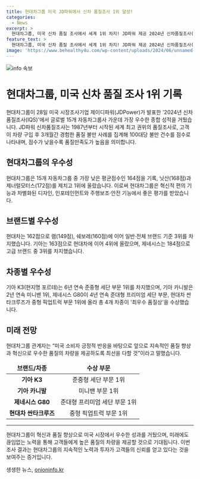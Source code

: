 ```yaml
---
title: 현대차그룹 미국 JD파워에서 신차 품질조사 1위 달성!
categories:
  - News
excerpt: >
  현대차그룹, 미국 신차 품질 조사에서 세계 1위 차지! JD파워 제공 2024년 신차품질조사(IQS) 결과 공개. 10만명 고객 설문조사 결과로 현대차 싼타크루즈 평균점수 164점 기록, 닛산, 제너럴모터스 제쳐 1위. 현대차, 램, 쉐보레에 이어 전체 3위. 기아 163점으로 4위, 차급별로는 기아 K3 6년 연속 1위. 현대차그룹 관계자는 지속적인 품질 향상과 혁신으로 고객 만족도 높일 것 전망.
feature_text: >
  현대차그룹, 미국 신차 품질 조사에서 세계 1위 차지! JD파워 제공 2024년 신차품질조사(IQS) 결과 공개. 10만명 고객 설문조사 결과로 현대차 싼타크루즈 평균점수 164점 기록, 닛산, 제너럴모터스 제쳐 1위. 현대차, 램, 쉐보레에 이어 전체 3위. 기아 163점으로 4위, 차급별로는 기아 K3 6년 연속 1위. 현대차그룹 관계자는 지속적인 품질 향상과 혁신으로 고객 만족도 높일 것 전망.
image: 'https://www.behealthy4u.com/wp-content/uploads/2024/06/unnamed-file.png'
---
```


<p><img src="https://www.behealthy4u.com/wp-content/uploads/2024/06/unnamed-file.png" alt="info 속보" /></p>

<h1>현대차그룹, 미국 신차 품질 조사 1위 기록</h1>

<p data-ke-size="size16">현대차그룹이 28일 미국 시장조사기업 제이디파워(JDPower)가 발표한 '2024년 신차품질조사(IQS)'에서 글로벌 15개 자동차그룹사 가운데 가장 우수한 종합 성적을 거뒀습니다. JD파워 신차품질조사는 1987년부터 시작된 세계 최고 권위의 품질조사로, 고객이 차량 구입 후 3개월간 경험한 품질 불만 사례를 집계해 100대당 불만 건수를 점수로 나타내며, 점수가 낮을수록 품질만족도가 높음을 의미합니다.</p>

<h2 data-ke-size="size26">현대차그룹의 우수성</h2>

<p data-ke-size="size16">현대차그룹은 15개 자동차그룹 중 가장 낮은 평균점수인 164점을 기록, 닛산(168점)과 제너럴모터스(172점)를 제치고 1위에 올랐습니다. 이로써 현대차그룹은 혁신적 편의 기능과 차별화된 디자인, 인포테인먼트와 주행보조·안전 기능에서 좋은 평가를 받았습니다.</p>

<h2 data-ke-size="size26">브랜드별 우수성</h2>

<p data-ke-size="size16">현대차는 162점으로 램(149점), 쉐보레(160점)에 이어 일반·전체 브랜드 기준 3위를 차지했습니다. 기아는 163점으로 현대차에 이어 4위에 올랐으며, 제네시스는 184점으로 고급 브랜드 중 3위를 차지했습니다.</p>

<h2 data-ke-size="size26">차종별 우수성</h2>

<p data-ke-size="size16">기아 K3(현지명 포르테)는 6년 연속 준중형 세단 부문 1위를 차지했으며, 기아 카니발은 2년 연속 미니밴 1위, 제네시스 G80이 4년 연속 준대형 프리미엄 세단 부문, 현대차 싼타크루즈가 중형 픽업트럭 부문 1위에 올라 총 4개 차종이 '최우수 품질상'을 수상했습니다.</p>

<h2 data-ke-size="size26">미래 전망</h2>

<p data-ke-size="size16">현대차그룹 관계자는 “미국 소비자 긍정적 반응을 바탕으로 앞으로 지속적인 품질 향상과 혁신으로 우수한 품질의 차량을 제공하도록 최선을 다할 것”이라고 말했습니다.</p>

<table>
    <thead>
        <tr>
            <td style="text-align: center; height: 17px;"><b>브랜드/차종</b></td>
            <td style="text-align: center; height: 17px;"><b>수상 부문</b></td>
        </tr>
    </thead>
    <tbody>
        <tr>
            <td style="text-align: center; height: 17px;"><b>기아 K3</b></td>
            <td style="text-align: center; height: 17px;">준중형 세단 부문 1위</td>
        </tr>
        <tr>
            <td style="text-align: center; height: 17px;"><b>기아 카니발</b></td>
            <td style="text-align: center; height: 17px;">미니밴 부문 1위</td>
        </tr>
        <tr>
            <td style="text-align: center; height: 17px;"><b>제네시스 G80</b></td>
            <td style="text-align: center; height: 17px;">준대형 프리미엄 세단 부문 1위</td>
        </tr>
        <tr>
            <td style="text-align: center; height: 17px;"><b>현대차 싼타크루즈</b></td>
            <td style="text-align: center; height: 17px;">중형 픽업트럭 부문 1위</td>
        </tr>
    </tbody>
</table>

<hr>

<p data-ke-size="size16">현대차그룹이 혁신과 품질 향상으로 미국 시장에서 우수한 성과를 거뒀으며, 미래에도 끊임없는 노력을 통해 고객들에게 높은 품질의 차량을 제공할 것으로 기대됩니다. 이번 조사 결과는 현대차그룹의 지속적인 노력과 투자가 고객들의 신뢰를 얻고 있다는 것을 보여주는 증거입니다.</p>
생생한 뉴스, <a href="https://onioninfo.kr" rel="dofollow">onioninfo.kr</a>


